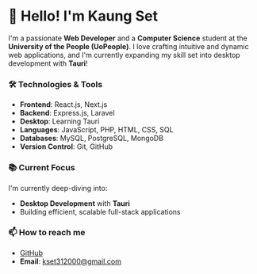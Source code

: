 # 👋 Hello! I'm Kaung Set

I'm a passionate **Web Developer** and a **Computer Science** student at the **University of the People (UoPeople)**. I love crafting intuitive and dynamic web applications, and I'm currently expanding my skill set into desktop development with **Tauri**!

### 🛠 Technologies & Tools
- **Frontend**: React.js, Next.js
- **Backend**: Express.js, Laravel
- **Desktop**: Learning Tauri
- **Languages**: JavaScript, PHP, HTML, CSS, SQL
- **Databases**: MySQL, PostgreSQL, MongoDB
- **Version Control**: Git, GitHub

### 📚 Current Focus
I'm currently deep-diving into:
- **Desktop Development** with **Tauri**
- Building efficient, scalable full-stack applications


### 📫 How to reach me
- [GitHub](https://github.com/kaungset03)
- **Email**: kset312000@gmail.com

